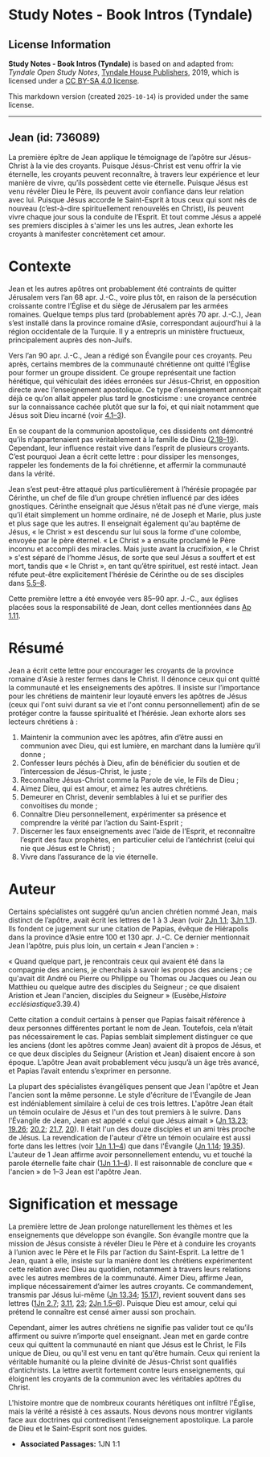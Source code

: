 # Study Notes - Book Intros (Tyndale)

## License Information

**Study Notes - Book Intros (Tyndale)** is based on and adapted from: _Tyndale Open Study Notes_, [Tyndale House Publishers](https://tyndaleopenresources.com/), 2019, which is licensed under a [CC BY-SA 4.0 license](https://creativecommons.org/licenses/by-sa/4.0/legalcode.en).

This markdown version (created `2025-10-14`) is provided under the same license.



--------------------------------

## Jean (id: 736089)

La première épître de Jean applique le témoignage de l’apôtre sur Jésus\-Christ à la vie des croyants. Puisque Jésus\-Christ est venu offrir la vie éternelle, les croyants peuvent reconnaître, à travers leur expérience et leur manière de vivre, qu’ils possèdent cette vie éternelle. Puisque Jésus est venu révéler Dieu le Père, ils peuvent avoir confiance dans leur relation avec lui. Puisque Jésus accorde le Saint\-Esprit à tous ceux qui sont nés de nouveau (c’est\-à\-dire spirituellement renouvelés en Christ), ils peuvent vivre chaque jour sous la conduite de l’Esprit. Et tout comme Jésus a appelé ses premiers disciples à s'aimer les uns les autres, Jean exhorte les croyants à manifester concrètement cet amour.

Contexte
========

Jean et les autres apôtres ont probablement été contraints de quitter Jérusalem vers l’an 68 apr. J.\-C., voire plus tôt, en raison de la persécution croissante contre l’Église et du siège de Jérusalem par les armées romaines. Quelque temps plus tard (probablement après 70 apr. J.\-C.), Jean s’est installé dans la province romaine d’Asie, correspondant aujourd’hui à la région occidentale de la Turquie. Il y a entrepris un ministère fructueux, principalement auprès des non\-Juifs.

Vers l’an 90 apr. J.\-C., Jean a rédigé son Évangile pour ces croyants. Peu après, certains membres de la communauté chrétienne ont quitté l’Église pour former un groupe dissident. Ce groupe représentait une faction hérétique, qui véhiculait des idées erronées sur Jésus\-Christ, en opposition directe avec l’enseignement apostolique. Ce type d’enseignement annonçait déjà ce qu’on allait appeler plus tard le gnosticisme : une croyance centrée sur la connaissance cachée plutôt que sur la foi, et qui niait notamment que Jésus soit Dieu incarné (voir [4\.1–3](https://ref.ly/1John4:1-1John4:3)). 

En se coupant de la communion apostolique, ces dissidents ont démontré qu’ils n’appartenaient pas véritablement à la famille de Dieu ([2\.18–19](https://ref.ly/1John2:18-1John2:19)). Cependant, leur influence restait vive dans l’esprit de plusieurs croyants. C’est pourquoi Jean a écrit cette lettre : pour dissiper les mensonges, rappeler les fondements de la foi chrétienne, et affermir la communauté dans la vérité.

Jean s’est peut\-être attaqué plus particulièrement à l’hérésie propagée par Cérinthe, un chef de file d’un groupe chrétien influencé par des idées gnostiques. Cérinthe enseignait que Jésus n’était pas né d’une vierge, mais qu’il était simplement un homme ordinaire, né de Joseph et Marie, plus juste et plus sage que les autres. Il enseignait également qu'au baptême de Jésus, « le Christ » est descendu sur lui sous la forme d'une colombe, envoyée par le père éternel. « Le Christ » a ensuite proclamé le Père inconnu et accompli des miracles. Mais juste avant la crucifixion, « le Christ » s'est séparé de l’homme Jésus, de sorte que seul Jésus a souffert et est mort, tandis que « le Christ », en tant qu’être spirituel, est resté intact. Jean réfute peut\-être explicitement l'hérésie de Cérinthe ou de ses disciples dans [5\.5–8](https://ref.ly/1John5:5-1John5:8).

Cette première lettre a été envoyée vers 85–90 apr. J.\-C., aux églises placées sous la responsabilité de Jean, dont celles mentionnées dans [Ap 1\.11](https://ref.ly/Rev1:11).

Résumé
======

Jean a écrit cette lettre pour encourager les croyants de la province romaine d'Asie à rester fermes dans le Christ. Il dénonce ceux qui ont quitté la communauté et les enseignements des apôtres. Il insiste sur l’importance pour les chrétiens de maintenir leur loyauté envers les apôtres de Jésus (ceux qui l'ont suivi durant sa vie et l'ont connu personnellement) afin de se protéger contre la fausse spiritualité et l’hérésie. Jean exhorte alors ses lecteurs chrétiens à :

1. Maintenir la communion avec les apôtres, afin d’être aussi en communion avec Dieu, qui est lumière, en marchant dans la lumière qu’il donne ;
2. Confesser leurs péchés à Dieu, afin de bénéficier du soutien et de l’intercession de Jésus\-Christ, le juste ;
3. Reconnaître Jésus\-Christ comme la Parole de vie, le Fils de Dieu ;
4. Aimez Dieu, qui est amour, et aimez les autres chrétiens.
5. Demeurer en Christ, devenir semblables à lui et se purifier des convoitises du monde ;
6. Connaître Dieu personnellement, expérimenter sa présence et comprendre la vérité par l’action du Saint\-Esprit ;
7. Discerner les faux enseignements avec l’aide de l’Esprit, et reconnaître l’esprit des faux prophètes, en particulier celui de l’antéchrist (celui qui nie que Jésus est le Christ) ;
8. Vivre dans l’assurance de la vie éternelle.

Auteur
======

Certains spécialistes ont suggéré qu’un ancien chrétien nommé Jean, mais distinct de l’apôtre, avait écrit les lettres de 1 à 3 Jean (voir [2Jn 1\.1](https://ref.ly/2John1:1); [3Jn 1\.1](https://ref.ly/3John1:1)). Ils fondent ce jugement sur une citation de Papias, évêque de Hiérapolis dans la province d’Asie entre 100 et 130 apr. J.\-C. Ce dernier mentionnait Jean l’apôtre, puis plus loin, un certain « Jean l'ancien » :

« Quand quelque part, je rencontrais ceux qui avaient été dans la compagnie des anciens, je cherchais à savoir les propos des anciens ; ce qu'avait dit André ou Pierre ou Philippe ou Thomas ou Jacques ou Jean ou Matthieu ou quelque autre des disciples du Seigneur ; ce que disaient Aristion et Jean l'ancien, disciples du Seigneur » (Eusèbe,*Histoire ecclésiastique*3\.39\.4\)

Cette citation a conduit certains à penser que Papias faisait référence à deux personnes différentes portant le nom de Jean. Toutefois, cela n’était pas nécessairement le cas. Papias semblait simplement distinguer ce que les anciens (dont les apôtres comme Jean) avaient dit à propos de Jésus, et ce que deux disciples du Seigneur (Aristion et Jean) disaient encore à son époque. L’apôtre Jean avait probablement vécu jusqu’à un âge très avancé, et Papias l’avait entendu s’exprimer en personne.

La plupart des spécialistes évangéliques pensent que Jean l'apôtre et Jean l'ancien sont la même personne. Le style d'écriture de l'Évangile de Jean est indéniablement similaire à celui de ces trois lettres. L'apôtre Jean était un témoin oculaire de Jésus et l'un des tout premiers à le suivre. Dans l'Évangile de Jean, Jean est appelé « celui que Jésus aimait » ([Jn 13\.23](https://ref.ly/John13:23); [19\.26](https://ref.ly/John19:26); [20\.2](https://ref.ly/John20:2); [21\.7](https://ref.ly/John21:7), [20](https://ref.ly/John21:20)). Il était l'un des douze disciples et un ami très proche de Jésus. La revendication de l'auteur d'être un témoin oculaire est aussi forte dans les lettres (voir [1Jn 1\.1–4](https://ref.ly/1John1:1-1John1:4)) que dans l'Évangile ([Jn 1\.14](https://ref.ly/John1:14); [19\.35](https://ref.ly/John19:35)). L'auteur de 1 Jean affirme avoir personnellement entendu, vu et touché la parole éternelle faite chair ([1Jn 1\.1–4](https://ref.ly/1John1:1-1John1:4)). Il est raisonnable de conclure que « l'ancien » de 1–3 Jean est l'apôtre Jean.

Signification et message
========================

La première lettre de Jean prolonge naturellement les thèmes et les enseignements que développe son évangile. Son évangile montre que la mission de Jésus consiste à révéler Dieu le Père et à conduire les croyants à l’union avec le Père et le Fils par l’action du Saint\-Esprit. La lettre de 1 Jean, quant à elle, insiste sur la manière dont les chrétiens expérimentent cette relation avec Dieu au quotidien, notamment à travers leurs relations avec les autres membres de la communauté. Aimer Dieu, affirme Jean, implique nécessairement d’aimer les autres croyants. Ce commandement, transmis par Jésus lui\-même ([Jn 13\.34](https://ref.ly/John13:34); [15\.17](https://ref.ly/John15:17)), revient souvent dans ses lettres ([1Jn 2\.7](https://ref.ly/1John2:7); [3\.11](https://ref.ly/1John3:11), [23](https://ref.ly/1John3:23); [2Jn 1\.5–6](https://ref.ly/2John1:5-2John1:6)). Puisque Dieu est amour, celui qui prétend le connaître est censé aimer aussi son prochain.

Cependant, aimer les autres chrétiens ne signifie pas valider tout ce qu’ils affirment ou suivre n’importe quel enseignant. Jean met en garde contre ceux qui quittent la communauté en niant que Jésus est le Christ, le Fils unique de Dieu, ou qu'il est venu en tant qu'être humain. Ceux qui renient la véritable humanité ou la pleine divinité de Jésus\-Christ sont qualifiés d’antichrists. La lettre avertit fortement contre leurs enseignements, qui éloignent les croyants de la communion avec les véritables apôtres du Christ.

L'histoire montre que de nombreux courants hérétiques ont infiltré l'Église, mais la vérité a résisté à ces assauts. Nous devons nous montrer vigilants face aux doctrines qui contredisent l’enseignement apostolique. La parole de Dieu et le Saint\-Esprit sont nos guides.

* **Associated Passages:** 1JN 1:1

